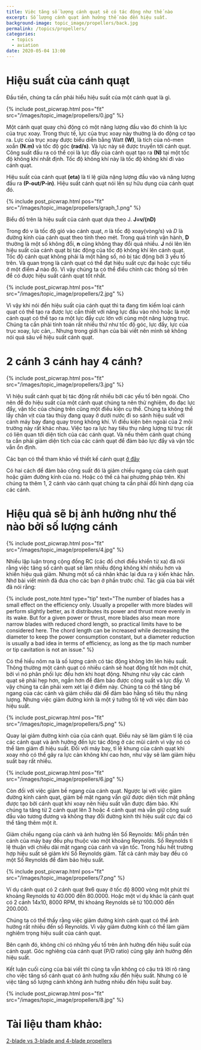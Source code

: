 ```yaml
---
title: Việc tăng số lượng cánh quạt sẽ có tác động như thế nào 
excerpt: Số lượng cánh quạt ảnh hưởng thế nào đến hiệu suất. 
background-image: topic_image/propellers/back.jpg
permalink: /topics/propellers/
categories:
  - topics
  - aviation
date: 2020-05-04 13:00
---
```


# Hiệu suất của cánh quạt

Đầu tiền, chúng ta cần phải hiểu hiệu suất của một cánh quạt là gì.

{% include post_picwrap.html pos="fit" src="/images/topic_image/propellers/0.jpg" %}

Một cánh quạt quay chủ động có một năng lượng đầu vào đó chính là lực của trục xoay. Trong thực tế, lực của trục xoay này thường là do động cơ tạo ra. Lực của trục xoay được biểu diễn bằng Watt **(W)**, là tích của nô-men xoắn **(N.m)** và tốc độ góc **(rad/s)**. Và lực này sẽ được truyền tới cánh quạt. Công suất đầu ra có thể coi là lực đẩy của cánh quạt tạo ra **(N)** tại một tốc độ không khí nhất định. Tốc độ không khí này là tốc độ không khí đi vào cánh quạt.

Hiệu suất của cánh quạt **(eta)** là tỉ lệ giữa nặng lượng đầu vào và năng lượng đầu ra **(P-out/P-in)**. Hiệu suất cánh quạt nói lên sự hữu dụng của cánh quạt đó. 

{% include post_picwrap.html pos="fit" src="/images/topic_image/propellers/graph_1.png" %}

Biểu đồ trên là hiệu suất của cánh quạt dựa theo J. **J=v/(nD)**

Trong đó v là tốc độ gió vào cánh quạt, *n* là tốc độ xoay(vòng/s) và *D* là đường kính của cánh quạt theo tính theo mét. Trong quá trình vận hành, **D**  thường là một số không đổi, **n** cũng không thay đổi quá nhiều. **J** nói lên lên hiệu suất của cánh quạt bị tác động của tốc độ không khí lên cánh quạt. Tốc độ cánh quạt không phải là một hằng số, nó bị tác động bởi 3 yếu tố trên. Và quan trọng là cánh quạt có thể đạt hiệu suất cực đại hoặc cực tiểu ở một điểm **J** nào đó. Vì vậy chúng ta có thể điều chỉnh các thông số trên để có được hiệu suất cánh quạt tốt nhất. 

{% include post_picwrap.html pos="fit" src="/images/topic_image/propellers/2.jpg" %}

Vì vậy khi nói đến hiệu suất của cánh quạt thì ta đang tìm kiếm loại cánh quạt có thể tạo ra được lực cần thiết với năng lực đầu vào nhỏ hoặc là một cánh quạt có thể tạo ra một lực đẩy cực lớn với cùng một năng lượng trục. Chúng ta cần phải tính toán rất nhiều thứ như tốc độ góc, lực đẩy, lực của trục xoay, lực cản,.. Nhưng trong giới hạn của bài viết nên mình sẽ không nói quá sâu về hiệu suất cánh quạt.

# 2 cánh 3 cánh hay 4 cánh?

{% include post_picwrap.html pos="fit" src="/images/topic_image/propellers/3.jpg" %}

Vì hiệu suất cánh quạt bị tác động rất nhiều bởi các yếu tố bên ngoài. Cho nên để đo hiệu suất của một cánh quạt chúng ta nên thử nghiệm, đo đạc lực đẩy, vận tốc của chúng trên cũng một điều kiện cụ thể. Chúng ta không thể lấy chân vịt của tàu thủy đang quay ở dưới nước đi so sánh hiệu suất với cánh máy bay đang quay trong không khí. Vì điều kiện bên ngoài của 2 môi trường này rất khác nhau. Việc tạo ra lực hay tiêu thụ năng lượng từ trục rất có liên quan tới diện tích của các cánh quạt. Và nếu thêm cánh quạt chúng ta cần phải giảm diện tích của các cánh quạt để đảm bảo lực đẩy và vận tốc vẫn ổn định.

Các bạn có thể tham khảo về thiết kế cánh quạt [ở đây](http://www.mh-aerotools.de/airfoils/jp_propeller_design.htm)

Có hai cách để đảm bảo công suất đó là giảm chiều ngang của cánh quạt hoặc giảm đường kính của nó. Hoặc có thể cả hai phương pháp trên. Khi chúng ta thêm 1, 2 cánh vào cánh quạt chúng ta cần phải đổi hình dạng của các cánh.


# Hiệu quả sẽ bị ảnh hưởng như thế nào bởi số lượng cánh

{% include post_picwrap.html pos="fit" src="/images/topic_image/propellers/4.jpg" %}

Nhiều lập luận trong cộng đồng RC (các đồ chơi điều khiển từ xa) đã nói rằng việc tăng số cánh quạt sẽ làm nhiễu động không khí nhiều hơn và khiến hiệu quả giảm. Nhưng một số cá nhân khác lại đưa ra ý kiến khác hẳn. Nhớ bài viết mình đã đưa cho các bạn ở phần trước chứ. Tác giả của bài viết đã nói rằng: 


{% include post_note.html type="tip" text="The number of blades has a small effect on the efficiency only. Usually a propeller with more blades will perform slightly better, as it distributes its power and thrust more evenly in its wake. But for a given power or thrust, more blades also mean more narrow blades with reduced chord length, so practical limits have to be considered here. The chord length can be increased while decreasing the diameter to keep the power consumption constant, but a diameter reduction is usually a bad idea in terms of efficiency, as long as the tip mach number or tip cavitation is not an issue." %}

Có thể hiều nôm na là số lượng cánh có tác động không lớn lên hiệu suất. Thông thường một cánh quạt có nhiều cánh sẽ hoạt động tốt hơn một chút, bởi vì nó phân phối lực đều hơn khi hoạt động. Nhưng như vậy các cánh quạt sẽ phải hẹp hơn, ngắn hơn để đảm bảo được công suất và lực đẩy. Vì vậy chúng ta cần phải xem xét lại ở điểm này. Chúng ta có thể tăng bề ngang của các cánh và giảm chiều dài để đảm bảo hằng số tiêu thụ năng lượng. Nhưng việc giảm đường kính là một ý tưởng tồi tệ với việc đảm bảo hiệu suất. 

{% include post_picwrap.html pos="fit" src="/images/topic_image/propellers/5.png" %}

Quay lại giảm đường kính của của cánh quạt. Điều này sẽ làm giảm tỉ lệ của các cánh quạt và ảnh hưởng đến lực tác động ở các mũi cánh vì vậy nó có thể làm giảm đi hiệu suất. Đối với máy bay, tỉ lệ khung của cánh quạt khi xoay nhỏ có thể gây ra lực cản không khí cao hơn, như vậy sẽ làm giảm hiệu suất bay rất nhiều.

{% include post_picwrap.html pos="fit" src="/images/topic_image/propellers/6.jpg" %}

Còn đối với việc giảm bề ngang của cánh quạt. Ngược lại với việc giảm đường kính cánh quạt, giảm bề mặt ngang vẫn giữ được diện tích mặt phẳng được tạo bởi cánh quạt khi xoay nên hiệu suất vẫn được đảm bảo. Khi chúng ta tăng từ 2 cánh quạt lên 3 hoặc 4 cánh quạt mà vẫn giữ công suất đầu vào tương đương và không thay đổi đường kính thì hiệu suất cực đại có thể tăng thêm một ít.

Giảm chiều ngang của cánh và ảnh hưởng lên Số Reynolds: Mỗi phần trên cánh của máy bay đều phụ thuộc vào một khoảng Reynolds. Số Reynolds tỉ lệ thuận với chiều dài mặt ngang của cánh và vận tốc. Trong hầu hết trường hợp hiệu suất sẽ giảm khi Số Reynolds giảm. Tất cả cánh máy bay đều có một Số Reynolds để đảm bảo hiệu suất.

{% include post_picwrap.html pos="fit" src="/images/topic_image/propellers/7.png" %}

Ví dụ cánh quạt có 2 cánh quạt 9x6 quay ở tốc độ 8000 vòng một phút thì khoảng Reynolds từ 40.000 đến 80.0000. Hoặc một ví dụ khác là cánh quạt có 2 cánh 14x10, 8000 RPM, thì khoảng Reynolds sẽ từ 100.000 đến 200.000. 

Chúng ta có thể thấy rằng việc giảm đường kính cánh quạt có thể ảnh hưởng rất nhiều đến số Reynolds. Vì vậy giảm đường kính có thể làm giảm nghiêm trọng hiệu suất của cánh quạt.

Bên cạnh đó, không chỉ có những yếu tố trên ảnh hưởng đến hiệu suất của cánh quạt. Góc nghiêng của cánh quạt (P/D ratio) cũng gây ảnh hưởng đến hiệu suất. 

Kết luận cuối cùng của bài viết thì cũng ta vẫn không có câu trả lời rõ ràng cho việc tăng số cánh quạt có ảnh hưởng xấu đến hiệu suất. Nhưng có lẽ việc tăng số lượng cánh không ảnh hưởng nhiều đến hiệu suất bay. 

{% include post_picwrap.html pos="fit" src="/images/topic_image/propellers/8.jpg" %}

# Tài liệu tham khảo:

[2-blade vs 3-blade and 4-blade propellers](http://aerotrash.over-blog.com/2015/02/2-blade-vs-3-blade-and-4-blade-propellers.html)

